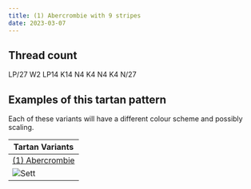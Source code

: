 ```yaml
---
title: (1) Abercrombie with 9 stripes
date: 2023-03-07
---
```



## Thread count
LP/27 W2 LP14 K14 N4 K4 N4 K4 N/27

## Examples of this tartan pattern
Each of these variants will have a different colour scheme and possibly scaling.

| Tartan Variants |
|---------|
| [(1) Abercrombie](/variants/lp/27/w2/lp14/k14/n4/k4/n4/k4/n/27-k000000-lp868aff-n86ae9a-wffffff/)|
|![Sett](/variants/lp/27/w2/lp14/k14/n4/k4/n4/k4/n/27-k000000-lp868aff-n86ae9a-wffffff/sett.png)|
